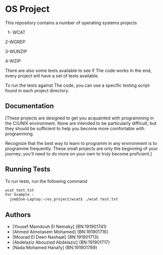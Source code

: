 
# OS Project 

This repository contains a number of operating systems projects

 
1- WCAT

2-WGREP

3-WUNZIP

4-WZIP

There are also some tests available to see if The code works In the end, every project will have a set of tests available.

To run the tests against The code, you can use a specific testing script found in each project directory.


## Documentation

[These projects are designed to get you acquainted with programming in the C/UNIX environment. None are intended to be particularly difficult, but they should be sufficient to help you become more comfortable with programming.

Recognize that the best way to learn to programm in any environment is to programme frequently. These small projects are only the beginning of your journey; you'll need to do more on your own to truly become proficient.]


## Running Tests

To run tests, run the following command

```bash
wcat test.txt
For Example :
  joe@Joe-Laptop:~/os_project/wcat$ ./wcat test.txt
```


## Authors

- [Yousef Mamdouh El Nemaky]      {BN:191901741}
- [Ahmed Almotasem Mohamed]       {BN:191901716}
- [Mourad El Deen Nashaat]        {BN:191901713}
- [Abdelaziz Abouzied Abdelaziz]  {BN:191901717}
- [Nada Mohamed Hanafy]           {BN:191901789}
